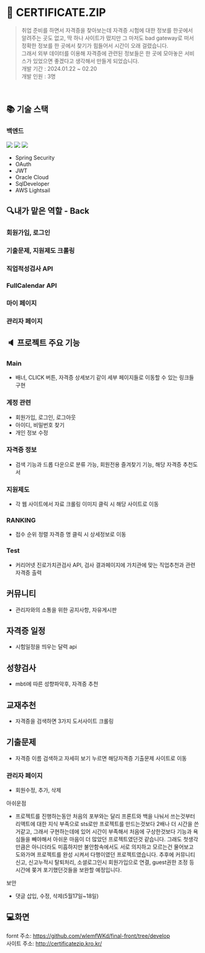 # 📜 CERTIFICATE.ZIP
> 취업 준비를 하면서 자격증을 찾아보는데  자격증 시험에 대한 정보를 한곳에서 알려주는 곳도 없고, 딱 하나 사이트가 떴지만 그 마저도 bad gateway로 떠서 정확한 정보를 한 곳에서 찾기가 힘들어서 시간이 오래 걸렸습니다.
> <br>그래서 외부 데이터를 이용해 자격증에 관련된 정보들은 한 곳에 모아놓은 서비스가 있었으면 좋겠다고 생각해서 만들게 되었습니다.
<br>개발 기간 : 2024.01.22 ~ 02.20
> <br>개발 인원 : 3명
<br>

## :books: 기술 스택
### 백엔드  
<img src="https://img.shields.io/badge/java-007396?style=for-the-badge&logo=java&logoColor=white"> <img src="https://img.shields.io/badge/Spring_Boot-6DB33F?style=for-the-badge&logo=spring-boot&logoColor=white"> <img src="https://img.shields.io/badge/oracle-F80000?style=for-the-badge&logo=oracle&logoColor=white">
- Spring Security
- OAuth
- JWT
- Oracle Cloud
- SqlDeveloper
- AWS Lightsail

## 🔍내가 맡은 역할 - Back

### 회원가입, 로그인

### 기출문제, 지원제도 크롤링

### 직업적성검사 API

### FullCalendar API

### 마이 페이지

### 관리자 페이지


## :speaker: 프로젝트 주요 기능 

### Main
- 배너, CLICK 버튼, 자격증 상세보기 같이
세부 페이지들로 이동할 수 있는 링크들 구현
  
### 계정 관련
- 회원가입, 로그인, 로그아웃
- 아이디, 비밀번호 찾기
- 개인 정보 수정
### 자격증 정보
- 검색 기능과 드롭 다운으로 분류 가능, 회원전용 즐겨찾기 기능, 해당 자격증 추천도서
### 지원제도
- 각 웹 사이트에서 자료 크롤링 이미지 클릭 시 해당 사이트로 이동
### RANKING
- 접수 순위 정렬
자격증 명 클릭 시 상세정보로 이동
### Test
- 커리어넷 진로가치관검사 API, 검사 결과페이지에 가치관에 맞는 직업추천과 관련자격증 출력
## 커뮤니티
- 관리자와의 소통을 위한 공지사항, 자유게시판
## 자격증 일정
- 시험일정을 띄우는 달력 api
## 성향검사
- mbti에 따른 성향파악후, 자격증 추천
## 교재추천
- 자격증을 검색하면 3가지 도서사이트 크롤링
## 기출문제
- 자격증 이름 검색하고 자세히 보기 누르면 해당자격증 기출문제 사이트로 이동
### 관리자 페이지
- 회원수정, 추가, 삭제

아쉬운점
 - 프로젝트를 진행하는동안 처음의 포부와는 달리 프론트와 백을 나눠서 쓰는것부터 리액트에 대한 지식 부족으로 sts로만 프로젝트를 만드는것보다 2배나 더 시간을 쓴거같고, 그래서 구현하는데에 있어 시간이 부족해서 처음에 구상한것보다 기능과 욕심들을 빼야해서 아쉬운 마음이 더 많았던 프로젝트였던것 같습니다. 그래도 첫생각만큼은 아니더라도 미흡하지만 불안함속에서도 서로 의지하고 모르는건 물어보고 도와가며 프로젝트를 완성 시켜서 다행이였던 프로젝트였습니다. 추후에 커뮤니티 신고, 신고누적시 탈퇴처리, 소셜로그인시 회원가입으로 연결, guest권한 조정 등 시간에 쫒겨 포기했던것들을 보완할 예정입니다.

보안
 - 댓글 삽입, 수정, 삭제(5월17일~18일)

## 💻화면

fornt 주소: <https://github.com/wlemfWKd/final-front/tree/develop><br>
사이트 주소: <http://certificatezip.kro.kr/>


